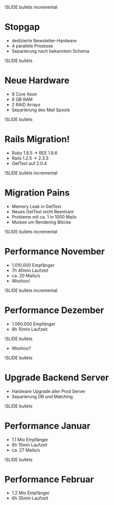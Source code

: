 !SLIDE bullets incremental

# Stopgap #

* dedizierte Newsletter-Hardware
* 4 parallele Prozesse 
* Separierung nach bekanntem Schema

!SLIDE bullets

# Neue Hardware #

* 8 Core Xeon
* 8 GB RAM
* 2 RAID Arrays
* Separierung des Mail Spools

!SLIDE bullets

# Rails Migration! #

* Ruby 1.8.5 -> REE 1.8.6
* Rails 1.2.5 -> 2.3.3
* GetText auf 2.0.4

!SLIDE bullets incremental

# Migration Pains #

* Memory Leak in GetText
* Neues GetText nicht Reentrant
* Probleme mit ca. 1 in 1000 Mails
* Mutexe um Rendering Blöcke

!SLIDE bullets incremental

# Performance November #

* 1.010.000 Empfänger
* 7h 40min Laufzeit
* ca. 20 Mails/s
* Woohoo!

!SLIDE bullets incremental

# Performance Dezember #

* 1.060.000 Empfänger
* 8h 10min Laufzeit

!SLIDE bullets

* Woohoo?

!SLIDE bullets

# Upgrade Backend Server #

* Hardware Upgrade aller Prod Server
* Separierung DB und Matching

!SLIDE bullets

# Performance Januar #

* 1.1 Mio Empfänger
* 6h 15min Laufzeit
* ca. 27 Mails/s

!SLIDE bullets
# Performance Februar #

* 1.2 Mio Empfänger
* 6h 35min Laufzeit

